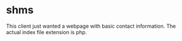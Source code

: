 # shms
This client just wanted a webpage with basic contact information. The actual index file extension is php.
